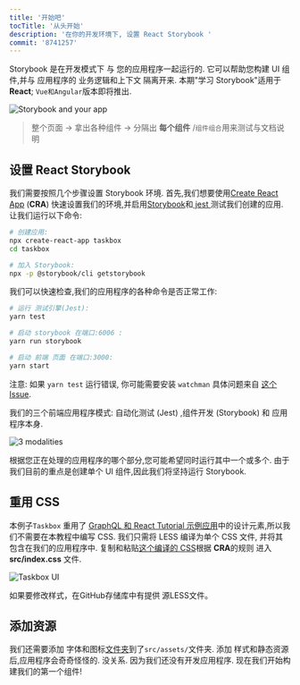 ```yaml
---
title: '开始吧'
tocTitle: '从头开始'
description: '在你的开发环境下, 设置 React Storybook '
commit: '8741257'
---
```


Storybook 是在开发模式下 与 您的应用程序一起运行的. 它可以帮助您构建 UI 组件,并与 应用程序的 业务逻辑和上下文 隔离开来. 本期"学习 Storybook"适用于 **React**; `Vue和Angular`版本即将推出.

![Storybook and your app](/intro-to-storybook/storybook-relationship.jpg)

> 整个页面 -> 拿出各种组件 -> 分隔出 **每个组件** /`组件组合`用来测试与文档说明

## 设置 React Storybook

我们需要按照几个步骤设置 Storybook 环境. 首先,我们想要使用[Create React App](https://github.com/facebook/create-react-app) (**CRA**) 快速设置我们的环境,并启用[Storybook](https://storybook.js.org/)和[ jest ](https://facebook.github.io/jest/)测试我们创建的应用. 让我们运行以下命令:

```bash
# 创建应用:
npx create-react-app taskbox
cd taskbox

# 加入 Storybook:
npx -p @storybook/cli getstorybook
```

我们可以快速检查,我们的应用程序的各种命令是否正常工作:

```bash
# 运行 测试引擎(Jest):
yarn test

# 启动 storybook 在端口:6006 :
yarn run storybook

# 启动 前端 页面 在端口:3000:
yarn start
```

<div class="aside">
  注意: 如果 <code>yarn test</code> 运行错误, 你可能需要安装 <code>watchman</code> 具体问题来自 <a href="https://github.com/facebook/create-react-app/issues/871#issuecomment-252297884">这个Issue</a>.
</div>

我们的三个前端应用程序模式: 自动化测试 (Jest) ,组件开发 (Storybook) 和 应用程序本身.

![3 modalities](/intro-to-storybook/app-three-modalities.png)

根据您正在处理的应用程序的哪个部分,您可能希望同时运行其中一个或多个. 由于我们目前的重点是创建单个 UI 组件,因此我们将坚持运行 Storybook.

## 重用 CSS

本例子`Taskbox` 重用了 [GraphQL 和 React Tutorial 示例应用](https://www.chromatic.com/blog/graphql-react-tutorial-part-1-6)中的设计元素,所以我们不需要在本教程中编写 CSS. 我们只需将 LESS 编译为单个 CSS 文件, 并将其包含在我们的应用程序中. 复制和粘贴[这个编译的 CSS](https://github.com/chromaui/learnstorybook-code/blob/master/src/index.css)根据 **CRA**的规则 进入 **src/index.css** 文件.

![Taskbox UI](/intro-to-storybook/ss-browserchrome-taskbox-learnstorybook.png)

<div class="aside">
如果要修改样式，在GitHub存储库中有提供 源LESS文件。
</div>

## 添加资源

我们还需要添加 字体和图标[文件夹](https://github.com/chromaui/learnstorybook-code/tree/master/src/assets)到了`src/assets/`文件夹. 添加 样式和静态资源 后,应用程序会奇奇怪怪的. 没关系. 因为我们还没有开发应用程序. 现在我们开始构建我们的第一个组件!
